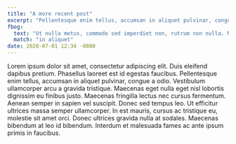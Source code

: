 ```yaml
---
title: "A more recent post"
excerpt: "Pellentesque enim tellus, accumsan in aliquet pulvinar, congue a odio."
fbog:
  text: "Ut nulla metus, commodo sed imperdiet non, rutrum non nulla. Maecenas at mi non justo fermentum scelerisque"
  match: "in aliquet"
date: 2020-07-01 12:34 -0800
---
```

Lorem ipsum dolor sit amet, consectetur adipiscing elit. Duis eleifend dapibus pretium. Phasellus laoreet est id egestas faucibus. Pellentesque enim tellus, accumsan in aliquet pulvinar, congue a odio. Vestibulum ullamcorper arcu a gravida tristique. Maecenas eget nulla eget nisl lobortis dignissim eu finibus justo. Maecenas fringilla lectus nec cursus fermentum. Aenean semper in sapien vel suscipit. Donec sed tempus leo. Ut efficitur ultrices massa semper ullamcorper. In est mauris, cursus ac tristique eu, molestie sit amet orci. Donec ultrices gravida nulla at sodales. Maecenas bibendum at leo id bibendum. Interdum et malesuada fames ac ante ipsum primis in faucibus.
